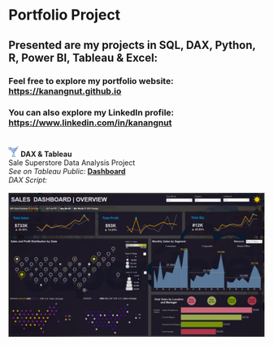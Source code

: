 # Portfolio Project
## Presented are my projects in SQL, DAX, Python, R, Power BI, Tableau & Excel: <br>
### Feel free to explore my portfolio website: https://kanangnut.github.io <br>
### You can also explore my LinkedIn profile: https://www.linkedin.com/in/kanangnut <br><br>

![output-onlinepngtools](https://github.com/Kanangnut/DataAnalystPortfolio/blob/main/icon/11057119_cocktail_drink_food_beverage_glass_icon%20(1).png) <b>DAX & Tableau</b><br>
  Sale Superstore Data Analysis Project<br>
  <i>See on Tableau Public:</i> <b> [Dashboard](https://public.tableau.com/app/profile/kanangnut.siriphool/viz/SalesDashboard_17144805668730/SalesDashboard_1) </b> <br>
  <i>DAX Script:</i><br>
<br>
![output-onlinepngtools](https://github.com/Kanangnut/DataAnalystPortfolio/blob/main/photo/SalesuperDarkmode.JPG) <br>

